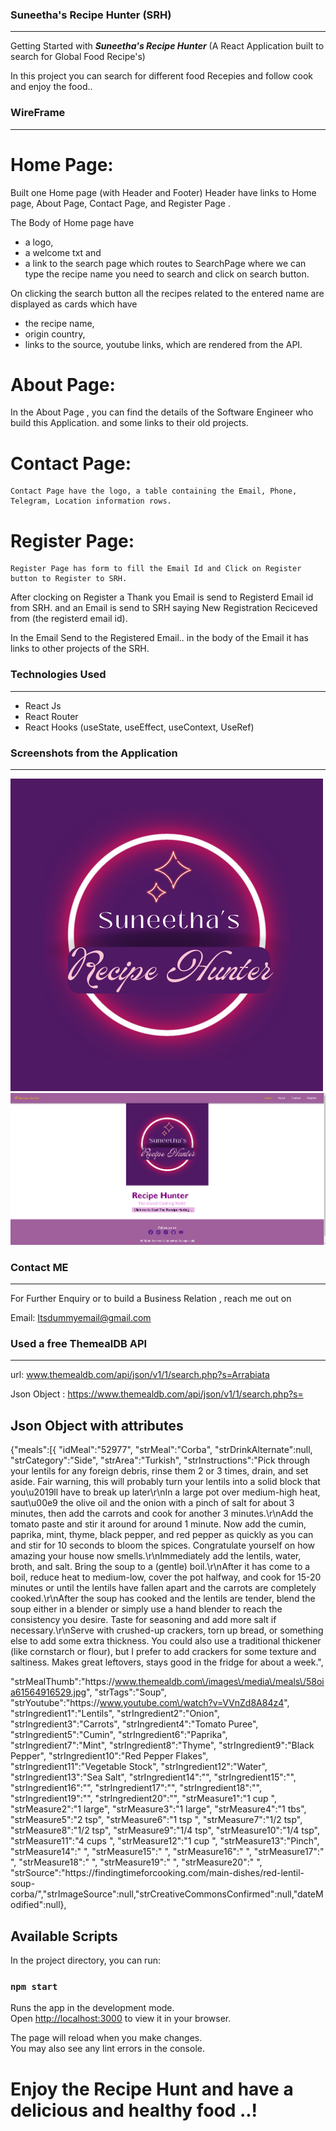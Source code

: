 ###               Suneetha's Recipe Hunter (SRH)
________________________________________________

 Getting Started with ***Suneetha's Recipe Hunter***  (A React Application built to search for Global Food Recipe's)

In this project you can search for different food Recepies and follow cook and enjoy the food..


###                    WireFrame
_____________________________________________

# Home Page:

Built one Home page (with Header and Footer)
Header have links to Home page, About Page, Contact Page, and Register Page .

The Body of Home page have 
 * a logo, 
 * a welcome txt and 
 * a link to the search page  which routes to SearchPage where we can type the recipe name  you need to search and click on search button.

 On clicking the search button all the recipes related to the entered name are displayed as cards which have  
  * the recipe name, 
  * origin country,
  * links to the source,
  youtube links, which are rendered from the API.

# About Page:
  In the About Page , you can find the details of the Software Engineer who build this Application.
  and some links to their old projects.

# Contact Page:
    Contact Page have the logo, a table containing the Email, Phone, Telegram, Location information rows.

# Register Page:
    Register Page has form to fill the Email Id and Click on Register button to Register to SRH.
After clocking on Register a Thank you Email is send to Registerd Email id from SRH.
and an Email is send to SRH saying New Registration Reciceved from (the registerd email id).

In the Email Send to the Registered Email.. in the body of the Email it has links to other projects of the SRH.

###                 Technologies Used
_____________________________________________________

* React Js
* React Router
* React Hooks (useState, useEffect, useContext, UseRef)

###               Screenshots from the Application
_______________________________________________________________________

 ![SRHLogo](https://github.com/Suneetharavi/MyProject2/blob/master/src/models/logo/SuneethaLogo.png?raw=true)
 ![Home page](https://github.com/Suneetharavi/MyProject2/blob/master/src/models/logo/SRH%20Screenshot.png?raw=true)


 ###                 Contact ME
 ________________________________________________________

For Further Enquiry or to build a Business Relation , reach me out on

Email: Itsdummyemail@gmail.com



###           Used a free ThemealDB API
________________________________________________________________

 url: www.themealdb.com/api/json/v1/1/search.php?s=Arrabiata

 Json Object : https://www.themealdb.com/api/json/v1/1/search.php?s=

## Json Object with attributes

{"meals":[{
"idMeal":"52977",
"strMeal":"Corba",
"strDrinkAlternate":null,
"strCategory":"Side",
"strArea":"Turkish",
"strInstructions":"Pick through your lentils for any foreign debris, rinse them 2 or 3 times, drain, and set aside.  Fair warning, this will probably turn your lentils into a solid block that you\u2019ll have to break up later\r\nIn a large pot over medium-high heat, saut\u00e9 the olive oil and the onion with a pinch of salt for about 3 minutes, then add the carrots and cook for another 3 minutes.\r\nAdd the tomato paste and stir it around for around 1 minute. Now add the cumin, paprika, mint, thyme, black pepper, and red pepper as quickly as you can and stir for 10 seconds to bloom the spices. Congratulate yourself on how amazing your house now smells.\r\nImmediately add the lentils, water, broth, and salt. Bring the soup to a (gentle) boil.\r\nAfter it has come to a boil, reduce heat to medium-low, cover the pot halfway, and cook for 15-20 minutes or until the lentils have fallen apart and the carrots are completely cooked.\r\nAfter the soup has cooked and the lentils are tender, blend the soup either in a blender or simply use a hand blender to reach the consistency you desire. Taste for seasoning and add more salt if necessary.\r\nServe with crushed-up crackers, torn up bread, or something else to add some extra thickness.  You could also use a traditional thickener (like cornstarch or flour), but I prefer to add crackers for some texture and saltiness.  Makes great leftovers, stays good in the fridge for about a week.",

"strMealThumb":"https:\/\/www.themealdb.com\/images\/media\/meals\/58oia61564916529.jpg",
"strTags":"Soup",
"strYoutube":"https:\/\/www.youtube.com\/watch?v=VVnZd8A84z4",
"strIngredient1":"Lentils",
"strIngredient2":"Onion",
"strIngredient3":"Carrots",
"strIngredient4":"Tomato Puree",
"strIngredient5":"Cumin",
"strIngredient6":"Paprika",
"strIngredient7":"Mint",
"strIngredient8":"Thyme",
"strIngredient9":"Black Pepper",
"strIngredient10":"Red Pepper Flakes",
"strIngredient11":"Vegetable Stock",
"strIngredient12":"Water",
"strIngredient13":"Sea Salt",
"strIngredient14":"",
"strIngredient15":"",
"strIngredient16":"",
"strIngredient17":"",
"strIngredient18":"",
"strIngredient19":"",
"strIngredient20":"",
"strMeasure1":"1 cup ",
"strMeasure2":"1 large",
"strMeasure3":"1 large",
"strMeasure4":"1 tbs",
"strMeasure5":"2 tsp",
"strMeasure6":"1 tsp ",
"strMeasure7":"1\/2 tsp",
"strMeasure8":"1\/2 tsp",
"strMeasure9":"1\/4 tsp",
"strMeasure10":"1\/4 tsp",
"strMeasure11":"4 cups ",
"strMeasure12":"1 cup ",
"strMeasure13":"Pinch",
"strMeasure14":" ",
"strMeasure15":" ",
"strMeasure16":" ",
"strMeasure17":" ",
"strMeasure18":" ",
"strMeasure19":" ",
"strMeasure20":" ",
"strSource":"https:\/\/findingtimeforcooking.com\/main-dishes\/red-lentil-soup-corba\/","strImageSource":null,"strCreativeCommonsConfirmed":null,"dateModified":null},

## Available Scripts

In the project directory, you can run:

### `npm start`

Runs the app in the development mode.\
Open [http://localhost:3000](http://localhost:3000) to view it in your browser.

The page will reload when you make changes.\
You may also see any lint errors in the console.


# Enjoy the Recipe Hunt and have a delicious and healthy food ..!





